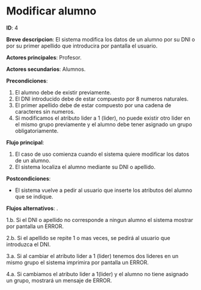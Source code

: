 # Modificar alumno

**ID**: 4

**Breve descripcion**: El sistema modifica los datos de un alumno por su DNI o por su primer apellido que introducira por pantalla el usuario.

**Actores principales**: Profesor.

**Actores secundarios**: Alumnos.

**Precondiciones**: 

1. El alumno debe de existir previamente.
2. El DNI introducido debe de estar compuesto por 8 numeros naturales.
3. El primer apellido debe de estar compuesto por una cadena de caracteres sin numeros.
4. Si modificamos el atributo lider a  1 (lider), no puede existir otro lider en el mismo grupo previamente y el alumno debe tener asignado un grupo obligatoriamente.

**Flujo principal**:

1. El caso de uso comienza cuando el sistema quiere modificar los datos de un alumno.
2. El sistema localiza el alumno mediante su DNI o apellido.

**Postcondiciones**:

- El sistema vuelve a pedir al usuario que inserte los atributos del alumno que se indique.

**Flujos alternativos**:
.

1.b. Si el DNI o apellido no corresponde a ningun alumno el sistema mostrar por pantalla un ERROR.

2.b. Si el apellido se repite 1 o mas veces, se pedirá al usuario que introduzca el DNI.

3.a. Si al cambiar el atributo lider a 1 (lider) tenemos dos lideres en un mismo grupo el sistema imprimira por pantalla un ERROR.

4.a. Si cambiamos el atributo lider a 1(lider) y el alumno no tiene asignado un grupo, mostrará un mensaje de ERROR.
